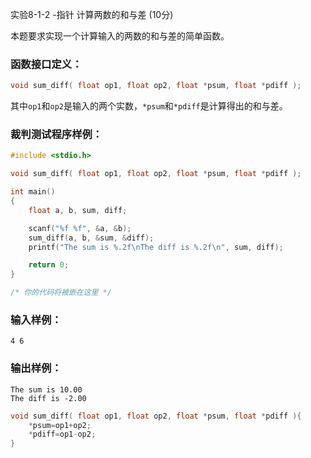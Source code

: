 实验8-1-2 -指针 计算两数的和与差 (10分)

本题要求实现一个计算输入的两数的和与差的简单函数。

### 函数接口定义：

```c++
void sum_diff( float op1, float op2, float *psum, float *pdiff );
```

其中`op1`和`op2`是输入的两个实数，`*psum`和`*pdiff`是计算得出的和与差。

### 裁判测试程序样例：

```c++
#include <stdio.h>

void sum_diff( float op1, float op2, float *psum, float *pdiff );

int main()
{
    float a, b, sum, diff;

    scanf("%f %f", &a, &b);
    sum_diff(a, b, &sum, &diff);
    printf("The sum is %.2f\nThe diff is %.2f\n", sum, diff);

    return 0; 
}

/* 你的代码将被嵌在这里 */
```

### 输入样例：

```in
4 6
```

### 输出样例：

```out
The sum is 10.00
The diff is -2.00
```



```c++
void sum_diff( float op1, float op2, float *psum, float *pdiff ){
    *psum=op1+op2;
    *pdiff=op1-op2;
}
```

